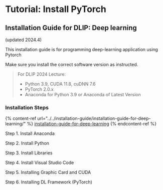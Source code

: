 # Tutorial: Install PyTorch

## Installation Guide for DLIP: Deep learning

(updated 2024.4)



This installation guide is for programming deep-learning application using Pytorch

Make sure you install the correct software version as instructed.

> For DLIP 2024 Lecture:
>
> * Python 3.9, CUDA 11.8, cuDNN 7.6
> * PyTorch 2.0.x
> * Anaconda for Python 3.9 or Anaconda of Latest Version



### Installation Steps <a href="#part-1.-installing-python-environment" id="part-1.-installing-python-environment"></a>

{% content-ref url="../../installation-guide/installation-guide-for-deep-learning/" %}
[installation-guide-for-deep-learning](../../installation-guide/installation-guide-for-deep-learning/)
{% endcontent-ref %}

Step 1. Install Anaconda

Step 2. Install Python

Step 3. Install Libraries

Step 4. Install Visual Studio Code

Step 5. Installing Graphic Card and CUDA

Step 6. Installing DL Framework (PyTorch)

